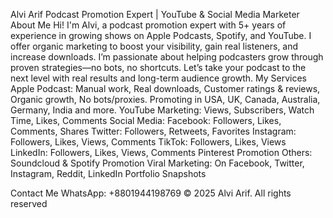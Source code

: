 Alvi Arif
Podcast Promotion Expert | YouTube & Social Media Marketer
About Me
Hi! I'm Alvi, a podcast promotion expert with 5+ years of experience in growing shows on Apple Podcasts, Spotify, and YouTube. I offer organic marketing to boost your visibility, gain real listeners, and increase downloads. I’m passionate about helping podcasters grow through proven strategies—no bots, no shortcuts. Let’s take your podcast to the next level with real results and long-term audience growth.
My Services
Apple Podcast: Manual work, Real downloads, Customer ratings & reviews, Organic growth, No bots/proxies. Promoting in USA, UK, Canada, Australia, Germany, India and more.
YouTube Marketing: Views, Subscribers, Watch Time, Likes, Comments
Social Media:
Facebook: Followers, Likes, Comments, Shares
Twitter: Followers, Retweets, Favorites
Instagram: Followers, Likes, Views, Comments
TikTok: Followers, Likes, Views
LinkedIn: Followers, Likes, Views, Comments
Pinterest Promotion
Others: Soundcloud & Spotify Promotion
Viral Marketing: On Facebook, Twitter, Instagram, Reddit, LinkedIn
Portfolio Snapshots
  
Contact Me
WhatsApp: +8801944198769
© 2025 Alvi Arif. All rights reserved
